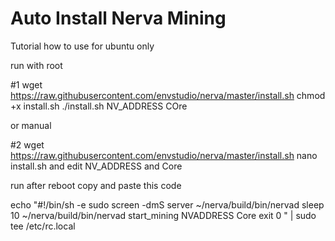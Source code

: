 # Auto Install Nerva Mining


Tutorial how to use
for ubuntu only

run with root


#1
wget https://raw.githubusercontent.com/envstudio/nerva/master/install.sh
chmod +x install.sh
./install.sh NV_ADDRESS COre

or manual

#2
wget https://raw.githubusercontent.com/envstudio/nerva/master/install.sh
nano install.sh
and edit NV_ADDRESS and Core


run after reboot 
copy and paste this code

echo "#!/bin/sh -e
sudo screen -dmS server ~/nerva/build/bin/nervad
sleep 10
~/nerva/build/bin/nervad start_mining NVADDRESS Core
exit 0 " | sudo tee /etc/rc.local
